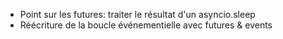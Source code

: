 * Point sur les futures: traiter le résultat d'un asyncio.sleep
* Réécriture de la boucle événementielle avec futures & events
